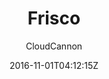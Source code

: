 ---
title: "Frisco"
github: https://github.com/CloudCannon/frisco-jekyll-template
demo: https://brave-submarine.cloudvent.net/
author: CloudCannon
draft: true
ssg:
  - Jekyll
cms:
  - No Cms
date: 2016-11-01T04:12:15Z
github_branch: master
---